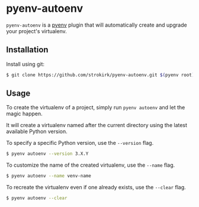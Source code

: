 # pyenv-autoenv

`pyenv-autoenv` is a [pyenv](https://github.com/pyenv/pyenv) plugin that
will automatically create and upgrade your project's virtualenv.

## Installation

Install using git:

```sh
$ git clone https://github.com/strokirk/pyenv-autoenv.git $(pyenv root)/plugins/pyenv-autoenv
```

## Usage

To create the virtualenv of a project, simply run `pyenv autoenv` and let
the magic happen.

It will create a virtualenv named after the current directory using the
latest available Python version.

To specify a specific Python version, use the `--version` flag.

```sh
$ pyenv autoenv --version 3.X.Y
```

To customize the name of the created virtualenv, use the `--name` flag.

```sh
$ pyenv autoenv --name venv-name
```

To recreate the virtualenv even if one already exists, use the `--clear` flag.

```sh
$ pyenv autoenv --clear
```
